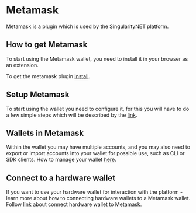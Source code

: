 # Metamask

Metamask is a plugin which is used by the SingularityNET platform.

## How to get Metamask

To start using the Metamask wallet, you need to install it in your browser as an extension.

To get the metamask plugin [install](https://metamask.io/download/).

## Setup Metamask

To start using the wallet you need to configure it, for this you will have to do a few simple steps which will be described by the [link](https://support.metamask.io/getting-started/getting-started-with-metamask/).

## Wallets in Metamask

Within the wallet you may have multiple accounts, and you may also need to export or import accounts into your wallet for possible use, such as CLI or SDK clients.
How to manage your wallet [here](https://support.metamask.io/managing-my-wallet/).

## Connect to a hardware wallet

If you want to use your hardware wallet for interaction with the platform - learn more about how to connecting hardware wallets to a Metamask wallet.
Follow [link](https://support.metamask.io/managing-my-wallet/how-to-connect-a-trezor-or-ledger-hardware-wallet/) about connect hardware wallet to Metamask.


